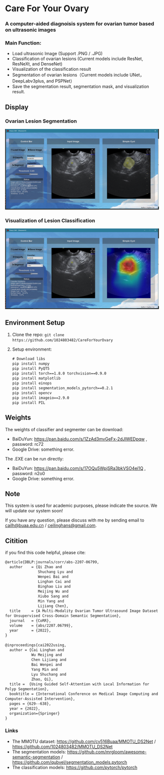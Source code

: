 # Care For Your Ovary

### A computer-aided diagnoisis system for ovarian tumor based on ultrasonic images


### Main Function:
- Load ultrasonic Image (Support .PNG / .JPG)
- Classification of ovarian lesions (Current models include ResNet, ResNeXt, and DenseNet)
- Visualization of the classification result
- Segmentation of ovarian lesions（Current models include UNet，DeepLabv3plus, and PSPNet）
- Save the segmentation result, segmentation mask, and visualization result.

## Display
### Ovarian Lesion Segmentation
![segmentation.png](https://github.com/1024803482/CareForYourOvary/blob/master/Display/segmentation.png)
### Visualization of Lesion Classification
![classification.png](https://github.com/1024803482/CareForYourOvary/blob/master/Display/classification.png)

## Environment Setup
1. Clone the repo:
`git clone https://github.com/1024803482/CareForYourOvary` 

2. Setup environment:

    ```
    # Download libs
    pip install numpy 
    pip install PyQT5 
    pip install torch==1.8.0 torchvision==0.9.0
    pip install matplotlib
    pip install einops
    pip install segmentation_models_pytorch==0.2.1
    pip install opencv
    pip install imageio==2.9.0
    pip install PIL 
    ```
    
## Weights

The weights of classifier and segmenter can be download: 

- BaiDuYun: https://pan.baidu.com/s/1ZzAd3mvGeFx-2dJlWEDpqw , password: rc72
- Google Drive: something error.

The .EXE can be run directly:

- BaiDuYun: https://pan.baidu.com/s/17OQu5WpjSRa3bkVSO4ei1Q , password: n2o0
- Google Drive: something error.

## Note

This system is used for academic purposes, please indicate the source. We will update our system soon!

If you have any question, please discuss with me by sending email to cailh@buaa.edu.cn / ceilinghans@gmail.com.

## Citition
if you find this code helpful, please cite:

  ```
  @article{DBLP:journals/corr/abs-2207-06799,
    author    = {Qi Zhao and
                 Shuchang Lyu and
                 Wenpei Bai and
                 Linghan Cai and
                 Binghao Liu and
                 Meijing Wu and
                 Xiubo Sang and
                 Min Yang and
                 Lijiang Chen},
    title     = {A Multi-Modality Ovarian Tumor Ultrasound Image Dataset for Unsupervised Cross-Domain Semantic Segmentation},
    journal   = {CoRR},
    volume    = {abs/2207.06799},
    year      = {2022},
  }
  
  @inproceedings{cai2022using,
    author = {Cai Linghan and
              Wu Meijing and 
              Chen Lijiang and
              Bai Wenpei and
              Yang Min and
              Lyu Shuchang and
              Zhao, Qi},
    title =  {Using Guided Self-Attention with Local Information for Polyp Segmentation},
    booktitle = {International Conference on Medical Image Computing and Computer-Assisted Intervention},
    pages = {629--638},
    year = {2022},
    organization={Springer}
}
  ```
  
### Links
- The MMOTU dataset: https://github.com/cv516Buaa/MMOTU_DS2Net / https://github.com/1024803482/MMOTU_DS2Net
- The segmentation models: https://github.com/mrgloom/awesome-semantic-segmentation / https://github.com/qubvel/segmentation_models.pytorch
- The classification models: https://github.com/pytorch/pytorch
